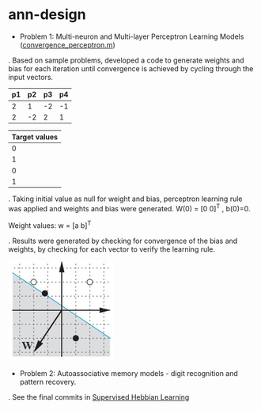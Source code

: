 # ann-design

* Problem 1: Multi-neuron and Multi-layer Perceptron Learning Models ([convergence_perceptron.m](convergence_perceptron.m))

. Based on sample problems, developed a code to generate weights and bias for each iteration until convergence is achieved by cycling through the input vectors.

| p1 | p2 | p3 | p4 |
| ------------- | ------------- | ------------- | ------------- |
| 2	| 1	| -2 | -1 |
| 2 | -2 | 2 | 1 |

| Target values |
| ------------- |
| 0 |
| 1 |
| 0 |
| 1 |

. Taking initial value as null for weight and bias, perceptron learning rule was applied and weights and bias were generated. W(0) = [0 0]<sup>T</sup> , b(0)=0.

Weight values: w = [a b]<sup>T</sup>

. Results were generated by checking for convergence of the bias and weights, by checking for each vector to verify the learning rule.

![Plot1](result_percep_plot.jpg)

* Problem 2: Autoassociative memory models - digit recognition and pattern recovery.

. See the final commits in [Supervised Hebbian Learning](sup_hebb_learn)

